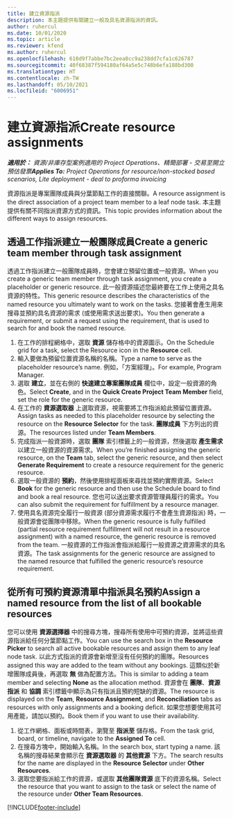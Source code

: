 ```yaml
---
title: 建立資源指派
description: 本主題提供有關建立一般及具名資源指派的資訊。
author: ruhercul
ms.date: 10/01/2020
ms.topic: article
ms.reviewer: kfend
ms.author: ruhercul
ms.openlocfilehash: 610d9f7abbe7bc2eea8cc9a238dd7cfa1c626787
ms.sourcegitcommit: 40f68387f594180af64a5e5c748b6efa188bd300
ms.translationtype: HT
ms.contentlocale: zh-TW
ms.lasthandoff: 05/10/2021
ms.locfileid: "6006951"
---
```

# <a name="create-resource-assignments"></a><span data-ttu-id="99e24-103">建立資源指派</span><span class="sxs-lookup"><span data-stu-id="99e24-103">Create resource assignments</span></span>

<span data-ttu-id="99e24-104">_**適用於：** 資源/非庫存型案例適用的 Project Operations、精簡部署 - 交易至開立預估發票_</span><span class="sxs-lookup"><span data-stu-id="99e24-104">_**Applies To:** Project Operations for resource/non-stocked based scenarios, Lite deployment - deal to proforma invoicing_</span></span>


<span data-ttu-id="99e24-105">資源指派是專案團隊成員與分葉節點工作的直接關聯。</span><span class="sxs-lookup"><span data-stu-id="99e24-105">A resource assignment is the direct association of a project team member to a leaf node task.</span></span> <span data-ttu-id="99e24-106">本主題提供有關不同指派資源方式的資訊。</span><span class="sxs-lookup"><span data-stu-id="99e24-106">This topic provides information about the different ways to assign resources.</span></span>

## <a name="create-a-generic-team-member-through-task-assignment"></a><span data-ttu-id="99e24-107">透過工作指派建立一般團隊成員</span><span class="sxs-lookup"><span data-stu-id="99e24-107">Create a generic team member through task assignment</span></span>


<span data-ttu-id="99e24-108">透過工作指派建立一般團隊成員時，您會建立預留位置或一般資源。</span><span class="sxs-lookup"><span data-stu-id="99e24-108">When you create a generic team member through task assignment, you create a placeholder or generic resource.</span></span> <span data-ttu-id="99e24-109">此一般資源描述您最終要在工作上使用之具名資源的特性。</span><span class="sxs-lookup"><span data-stu-id="99e24-109">This generic resource describes the characteristics of the named resource you ultimately want to work on the tasks.</span></span> <span data-ttu-id="99e24-110">您接著會產生用來搜尋並預約具名資源的需求 (或使用需求送出要求)。</span><span class="sxs-lookup"><span data-stu-id="99e24-110">You then generate a requirement, or submit a request using the requirement, that is used to search for and book the named resource.</span></span>

1. <span data-ttu-id="99e24-111">在工作的排程網格中，選取 **資源** 儲存格中的資源圖示。</span><span class="sxs-lookup"><span data-stu-id="99e24-111">On the Schedule grid for a task, select the Resource icon in the **Resource** cell.</span></span>
2. <span data-ttu-id="99e24-112">輸入要做為預留位置資源名稱的名稱。</span><span class="sxs-lookup"><span data-stu-id="99e24-112">Type a name to serve as the placeholder resource’s name.</span></span> <span data-ttu-id="99e24-113">例如，「方案經理」。</span><span class="sxs-lookup"><span data-stu-id="99e24-113">For example, Program Manager.</span></span>
3. <span data-ttu-id="99e24-114">選取 **建立**，並在右側的 **快速建立專案團隊成員** 欄位中，設定一般資源的角色。</span><span class="sxs-lookup"><span data-stu-id="99e24-114">Select **Create**, and in the **Quick Create Project Team Member** field, set the role for the generic resource.</span></span>
4. <span data-ttu-id="99e24-115">在工作的 **資源選取器** 上選取資源，視需要將工作指派給此預留位置資源。</span><span class="sxs-lookup"><span data-stu-id="99e24-115">Assign tasks as needed to this placeholder resource by selecting the resource on the **Resource Selector** for the task.</span></span> <span data-ttu-id="99e24-116">**團隊成員** 下方列出的資源。</span><span class="sxs-lookup"><span data-stu-id="99e24-116">The resources listed under **Team Members**.</span></span>
5. <span data-ttu-id="99e24-117">完成指派一般資源時，選取 **團隊** 索引標籤上的一般資源，然後選取 **產生需求** 以建立一般資源的資源需求。</span><span class="sxs-lookup"><span data-stu-id="99e24-117">When you’re finished assigning the generic resource, on the **Team** tab, select the generic resource, and then select **Generate Requirement** to create a resource requirement for the generic resource.</span></span>
6. <span data-ttu-id="99e24-118">選取一般資源的 **預約**，然後使用排程面板來尋找並預約實際資源。</span><span class="sxs-lookup"><span data-stu-id="99e24-118">Select **Book** for the generic resource and then use the Schedule board to find and book a real resource.</span></span> <span data-ttu-id="99e24-119">您也可以送出要求資源管理員履行的需求。</span><span class="sxs-lookup"><span data-stu-id="99e24-119">You can also submit the requirement for fulfillment by a resource manager.</span></span>
7. <span data-ttu-id="99e24-120">使用具名資源完全履行一般資源 (部分資源需求履行不會產生資源指派) 時，一般資源會從團隊中移除。</span><span class="sxs-lookup"><span data-stu-id="99e24-120">When the generic resource is fully fulfilled (partial resource requirement fulfillment will not result in a resource assignment) with a named resource, the generic resource is removed from the team.</span></span> <span data-ttu-id="99e24-121">一般資源的工作指派會指派給履行一般資源之資源需求的具名資源。</span><span class="sxs-lookup"><span data-stu-id="99e24-121">The task assignments for the generic resource are assigned to the named resource that fulfilled the generic resource’s resource requirement.</span></span>

## <a name="assign-a-named-resource-from-the-list-of-all-bookable-resources"></a><span data-ttu-id="99e24-122">從所有可預約資源清單中指派具名預約</span><span class="sxs-lookup"><span data-stu-id="99e24-122">Assign a named resource from the list of all bookable resources</span></span>

<span data-ttu-id="99e24-123">您可以使用 **資源選擇器** 中的搜尋方塊，搜尋所有使用中可預約資源，並將這些資源指派給任何分葉節點工作。</span><span class="sxs-lookup"><span data-stu-id="99e24-123">You can use the search box in the **Resource Picker** to search all active bookable resources and assign them to any leaf node task.</span></span> <span data-ttu-id="99e24-124">以此方式指派的資源會新增至沒有任何預約的團隊。</span><span class="sxs-lookup"><span data-stu-id="99e24-124">Resources assigned this way are added to the team without any bookings.</span></span> <span data-ttu-id="99e24-125">這類似於新增團隊成員後，再選取 **無** 做為配置方法。</span><span class="sxs-lookup"><span data-stu-id="99e24-125">This is similar to adding a team member and selecting **None** as the allocation method.</span></span> <span data-ttu-id="99e24-126">資源會在 **團隊**、**資源指派** 和 **協調** 索引標籤中顯示為只有指派且預約短缺的資源。</span><span class="sxs-lookup"><span data-stu-id="99e24-126">The resource is displayed on the **Team**, **Resource Assignment**, and **Reconciliation** tabs as resources with only assignments and a booking deficit.</span></span> <span data-ttu-id="99e24-127">如果您想要使用其可用產能，請加以預約。</span><span class="sxs-lookup"><span data-stu-id="99e24-127">Book them if you want to use their availability.</span></span>

1. <span data-ttu-id="99e24-128">從工作網格、面板或時間表，瀏覽至 **指派至** 儲存格。</span><span class="sxs-lookup"><span data-stu-id="99e24-128">From the task grid, board, or timeline, navigate to the **Assigned To** cell.</span></span>
2. <span data-ttu-id="99e24-129">在搜尋方塊中，開始輸入名稱。</span><span class="sxs-lookup"><span data-stu-id="99e24-129">In the search box, start typing a name.</span></span> <span data-ttu-id="99e24-130">該名稱的搜尋結果會顯示在 **資源選取器** 的 **其他資源** 下方。</span><span class="sxs-lookup"><span data-stu-id="99e24-130">The search results for the name are displayed in the **Resource Selector** under **Other Resources**.</span></span>
3. <span data-ttu-id="99e24-131">選取您要指派給工作的資源，或選取 **其他團隊資源** 底下的資源名稱。</span><span class="sxs-lookup"><span data-stu-id="99e24-131">Select the resource that you want to assign to the task or select the name of the resource under **Other Team Resources**.</span></span>


[!INCLUDE[footer-include](../includes/footer-banner.md)]